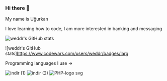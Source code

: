 ### Hi there 👋
My name is Uğurkan

I love learning how to code, I am more interested in banking and messaging 

![weddr's GitHub stats](https://github-readme-stats.vercel.app/api?username=weddr&show_icons=true&theme=radical)

![weddr's GitHub stats]https://www.codewars.com/users/weddr/badges/larg

Programming languages I use -> 

![indir (1)](https://user-images.githubusercontent.com/85494297/235372697-e17ecd80-eb3e-4027-b49d-7bcb15e9c9db.png) ![indir (2)](https://user-images.githubusercontent.com/85494297/235372723-c1406602-9546-4de0-875b-61233610a273.png) ![PHP-logo svg](https://user-images.githubusercontent.com/85494297/235373265-61ca12b0-9807-4f78-8622-014a3b5d6795.png)
